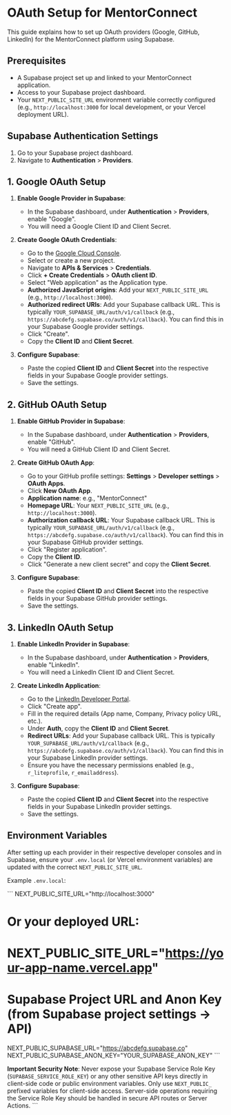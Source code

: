 # OAuth Setup for MentorConnect

This guide explains how to set up OAuth providers (Google, GitHub, LinkedIn) for the MentorConnect platform using Supabase.

## Prerequisites

*   A Supabase project set up and linked to your MentorConnect application.
*   Access to your Supabase project dashboard.
*   Your `NEXT_PUBLIC_SITE_URL` environment variable correctly configured (e.g., `http://localhost:3000` for local development, or your Vercel deployment URL).

## Supabase Authentication Settings

1.  Go to your Supabase project dashboard.
2.  Navigate to **Authentication** > **Providers**.

## 1. Google OAuth Setup

1.  **Enable Google Provider in Supabase**:
    *   In the Supabase dashboard, under **Authentication** > **Providers**, enable "Google".
    *   You will need a Google Client ID and Client Secret.

2.  **Create Google OAuth Credentials**:
    *   Go to the [Google Cloud Console](https://console.cloud.google.com/).
    *   Select or create a new project.
    *   Navigate to **APIs & Services** > **Credentials**.
    *   Click **+ Create Credentials** > **OAuth client ID**.
    *   Select "Web application" as the Application type.
    *   **Authorized JavaScript origins**: Add your `NEXT_PUBLIC_SITE_URL` (e.g., `http://localhost:3000`).
    *   **Authorized redirect URIs**: Add your Supabase callback URL. This is typically `YOUR_SUPABASE_URL/auth/v1/callback` (e.g., `https://abcdefg.supabase.co/auth/v1/callback`). You can find this in your Supabase Google provider settings.
    *   Click "Create".
    *   Copy the **Client ID** and **Client Secret**.

3.  **Configure Supabase**:
    *   Paste the copied **Client ID** and **Client Secret** into the respective fields in your Supabase Google provider settings.
    *   Save the settings.

## 2. GitHub OAuth Setup

1.  **Enable GitHub Provider in Supabase**:
    *   In the Supabase dashboard, under **Authentication** > **Providers**, enable "GitHub".
    *   You will need a GitHub Client ID and Client Secret.

2.  **Create GitHub OAuth App**:
    *   Go to your GitHub profile settings: **Settings** > **Developer settings** > **OAuth Apps**.
    *   Click **New OAuth App**.
    *   **Application name**: e.g., "MentorConnect"
    *   **Homepage URL**: Your `NEXT_PUBLIC_SITE_URL` (e.g., `http://localhost:3000`).
    *   **Authorization callback URL**: Your Supabase callback URL. This is typically `YOUR_SUPABASE_URL/auth/v1/callback` (e.g., `https://abcdefg.supabase.co/auth/v1/callback`). You can find this in your Supabase GitHub provider settings.
    *   Click "Register application".
    *   Copy the **Client ID**.
    *   Click "Generate a new client secret" and copy the **Client Secret**.

3.  **Configure Supabase**:
    *   Paste the copied **Client ID** and **Client Secret** into the respective fields in your Supabase GitHub provider settings.
    *   Save the settings.

## 3. LinkedIn OAuth Setup

1.  **Enable LinkedIn Provider in Supabase**:
    *   In the Supabase dashboard, under **Authentication** > **Providers**, enable "LinkedIn".
    *   You will need a LinkedIn Client ID and Client Secret.

2.  **Create LinkedIn Application**:
    *   Go to the [LinkedIn Developer Portal](https://developer.linkedin.com/).
    *   Click "Create app".
    *   Fill in the required details (App name, Company, Privacy policy URL, etc.).
    *   Under **Auth**, copy the **Client ID** and **Client Secret**.
    *   **Redirect URLs**: Add your Supabase callback URL. This is typically `YOUR_SUPABASE_URL/auth/v1/callback` (e.g., `https://abcdefg.supabase.co/auth/v1/callback`). You can find this in your Supabase LinkedIn provider settings.
    *   Ensure you have the necessary permissions enabled (e.g., `r_liteprofile`, `r_emailaddress`).

3.  **Configure Supabase**:
    *   Paste the copied **Client ID** and **Client Secret** into the respective fields in your Supabase LinkedIn provider settings.
    *   Save the settings.

## Environment Variables

After setting up each provider in their respective developer consoles and in Supabase, ensure your `.env.local` (or Vercel environment variables) are updated with the correct `NEXT_PUBLIC_SITE_URL`.

Example `.env.local`:

\`\`\`
NEXT_PUBLIC_SITE_URL="http://localhost:3000"
# Or your deployed URL:
# NEXT_PUBLIC_SITE_URL="https://your-app-name.vercel.app"

# Supabase Project URL and Anon Key (from Supabase project settings -> API)
NEXT_PUBLIC_SUPABASE_URL="https://abcdefg.supabase.co"
NEXT_PUBLIC_SUPABASE_ANON_KEY="YOUR_SUPABASE_ANON_KEY"
\`\`\`

**Important Security Note**: Never expose your Supabase Service Role Key (`SUPABASE_SERVICE_ROLE_KEY`) or any other sensitive API keys directly in client-side code or public environment variables. Only use `NEXT_PUBLIC_` prefixed variables for client-side access. Server-side operations requiring the Service Role Key should be handled in secure API routes or Server Actions.
\`\`\`
